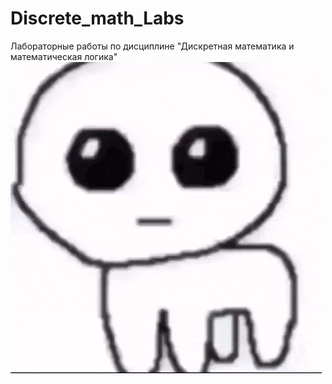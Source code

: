 # Discrete_math_Labs
Лабораторные работы по дисциплине "Дискретная математика и математическая логика"
![](https://github.com/MishaNyasha/Discrete_math_Labs/blob/main/gif.gif)
